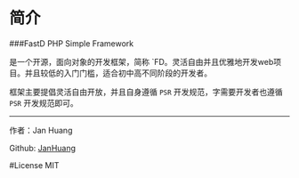 # 简介

###FastD PHP Simple Framework 

是一个开源，面向对象的开发框架，简称 `FD。灵活自由并且优雅地开发web项目。并且较低的入门门槛，适合初中高不同阶段的开发者。

框架主要提倡灵活自由开放，并且自身遵循 `PSR` 开发规范，字需要开发者也遵循 `PSR` 开发规范即可。

------

作者：Jan Huang

Github: [JanHuang](https://github.com/JanHuang)

#License MIT
